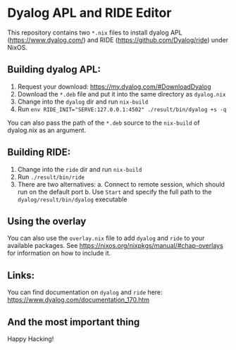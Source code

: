 # Dyalog APL and RIDE Editor

This repository contains two `*.nix` files to install dyalog APL (https://www.dyalog.com/) and RIDE (https://github.com/Dyalog/ride) under NixOS.

## Building dyalog APL:

1. Request your download: https://my.dyalog.com/#DownloadDyalog
2. Download the `*.deb` file and put it into the same directory as `dyalog.nix`
3. Change into the `dyalog` dir and run `nix-build`
4. Run `env RIDE_INIT="SERVE:127.0.0.1:4502" ./result/bin/dyalog +s -q`

You can also pass the path of the `*.deb` source to the `nix-build` of dyalog.nix as an argument.

## Building RIDE:

1. Change into the `ride` dir and run `nix-build`
2. Run `./result/bin/ride`
3. There are two alternatives:
  a. Connect to remote session, which should run on the default port
  b. Use `Start` and specify the full path to the `dyalog/result/bin/dyalog` executable

## Using the overlay

You can also use the `overlay.nix` file to add `dyalog` and `ride` to
your available packages.  See
https://nixos.org/nixpkgs/manual/#chap-overlays for information on how
to include it.

## Links:

You can find documentation on `dyalog` and `ride` here: https://www.dyalog.com/documentation_170.htm

## And the most important thing

Happy Hacking!